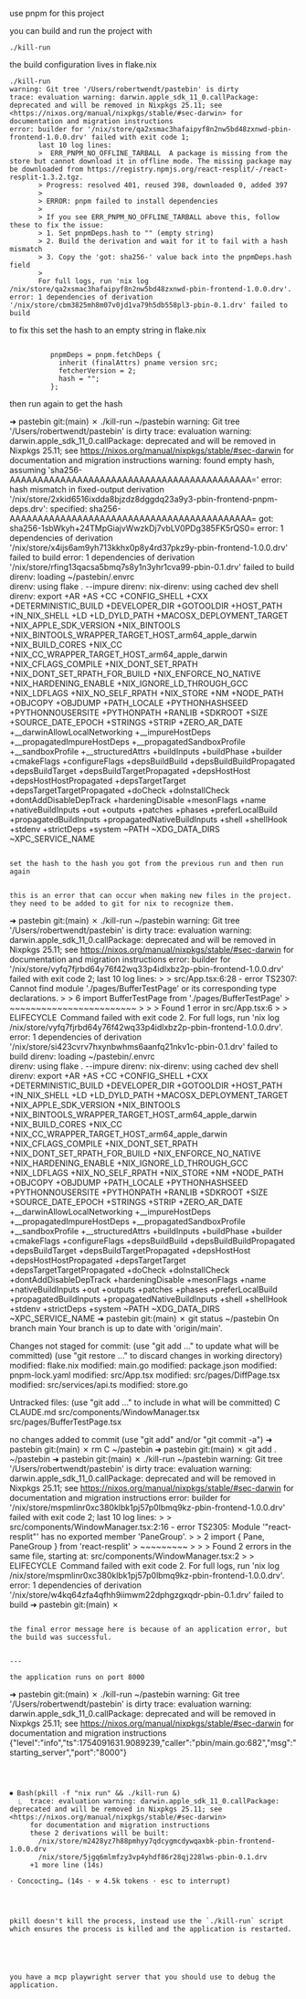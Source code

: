 use pnpm for this project 

you can build and run the project with 

```
./kill-run
```

the build configuration lives in flake.nix 


```
./kill-run      
warning: Git tree '/Users/robertwendt/pastebin' is dirty
trace: evaluation warning: darwin.apple_sdk_11_0.callPackage: deprecated and will be removed in Nixpkgs 25.11; see <https://nixos.org/manual/nixpkgs/stable/#sec-darwin> for documentation and migration instructions
error: builder for '/nix/store/qa2xsmac3hafaipyf8n2nw5bd48zxnwd-pbin-frontend-1.0.0.drv' failed with exit code 1;
       last 10 log lines:
       >  ERR_PNPM_NO_OFFLINE_TARBALL  A package is missing from the store but cannot download it in offline mode. The missing package may be downloaded from https://registry.npmjs.org/react-resplit/-/react-resplit-1.3.2.tgz.
       > Progress: resolved 401, reused 398, downloaded 0, added 397
       >
       > ERROR: pnpm failed to install dependencies
       >
       > If you see ERR_PNPM_NO_OFFLINE_TARBALL above this, follow these to fix the issue:
       > 1. Set pnpmDeps.hash to "" (empty string)
       > 2. Build the derivation and wait for it to fail with a hash mismatch
       > 3. Copy the 'got: sha256-' value back into the pnpmDeps.hash field
       >
       For full logs, run 'nix log /nix/store/qa2xsmac3hafaipyf8n2nw5bd48zxnwd-pbin-frontend-1.0.0.drv'.
error: 1 dependencies of derivation '/nix/store/cbm3825mh8m07v0jd1va79h5db558pl3-pbin-0.1.drv' failed to build

```

to fix this set the hash to an empty string in flake.nix

```

          pnpmDeps = pnpm.fetchDeps {
            inherit (finalAttrs) pname version src;
            fetcherVersion = 2;
            hash = "";
          };

```
then run again to get the hash 


➜  pastebin git:(main) ✗ ./kill-run                                                                                                                                 ~/pastebin
warning: Git tree '/Users/robertwendt/pastebin' is dirty
trace: evaluation warning: darwin.apple_sdk_11_0.callPackage: deprecated and will be removed in Nixpkgs 25.11; see <https://nixos.org/manual/nixpkgs/stable/#sec-darwin> for documentation and migration instructions
warning: found empty hash, assuming 'sha256-AAAAAAAAAAAAAAAAAAAAAAAAAAAAAAAAAAAAAAAAAAA='
error: hash mismatch in fixed-output derivation '/nix/store/2xkid6516ixdda8bjzdz8dggdq23a9y3-pbin-frontend-pnpm-deps.drv':
         specified: sha256-AAAAAAAAAAAAAAAAAAAAAAAAAAAAAAAAAAAAAAAAAAA=
            got:    sha256-1sbWkyh+24TMpGiajvWwzkDj7vbLV0PDg385FK5rQS0=
error: 1 dependencies of derivation '/nix/store/x4ijs6am9yh713kkhx0p8y4rd37pkz9y-pbin-frontend-1.0.0.drv' failed to build
error: 1 dependencies of derivation '/nix/store/rfing13qacsa5bmq7s8y1n3yhr1cva99-pbin-0.1.drv' failed to build
direnv: loading ~/pastebin/.envrc                                                                                                                                             
direnv: using flake . --impure
direnv: nix-direnv: using cached dev shell
direnv: export +AR +AS +CC +CONFIG_SHELL +CXX +DETERMINISTIC_BUILD +DEVELOPER_DIR +GOTOOLDIR +HOST_PATH +IN_NIX_SHELL +LD +LD_DYLD_PATH +MACOSX_DEPLOYMENT_TARGET +NIX_APPLE_SDK_VERSION +NIX_BINTOOLS +NIX_BINTOOLS_WRAPPER_TARGET_HOST_arm64_apple_darwin +NIX_BUILD_CORES +NIX_CC +NIX_CC_WRAPPER_TARGET_HOST_arm64_apple_darwin +NIX_CFLAGS_COMPILE +NIX_DONT_SET_RPATH +NIX_DONT_SET_RPATH_FOR_BUILD +NIX_ENFORCE_NO_NATIVE +NIX_HARDENING_ENABLE +NIX_IGNORE_LD_THROUGH_GCC +NIX_LDFLAGS +NIX_NO_SELF_RPATH +NIX_STORE +NM +NODE_PATH +OBJCOPY +OBJDUMP +PATH_LOCALE +PYTHONHASHSEED +PYTHONNOUSERSITE +PYTHONPATH +RANLIB +SDKROOT +SIZE +SOURCE_DATE_EPOCH +STRINGS +STRIP +ZERO_AR_DATE +__darwinAllowLocalNetworking +__impureHostDeps +__propagatedImpureHostDeps +__propagatedSandboxProfile +__sandboxProfile +__structuredAttrs +buildInputs +buildPhase +builder +cmakeFlags +configureFlags +depsBuildBuild +depsBuildBuildPropagated +depsBuildTarget +depsBuildTargetPropagated +depsHostHost +depsHostHostPropagated +depsTargetTarget +depsTargetTargetPropagated +doCheck +doInstallCheck +dontAddDisableDepTrack +hardeningDisable +mesonFlags +name +nativeBuildInputs +out +outputs +patches +phases +preferLocalBuild +propagatedBuildInputs +propagatedNativeBuildInputs +shell +shellHook +stdenv +strictDeps +system ~PATH ~XDG_DATA_DIRS ~XPC_SERVICE_NAME

```

set the hash to the hash you got from the previous run and then run again 


this is an error that can occur when making new files in the project. they need to be added to git for nix to recognize them. 
```

➜  pastebin git:(main) ✗ ./kill-run                                                                                                                                 ~/pastebin
warning: Git tree '/Users/robertwendt/pastebin' is dirty
trace: evaluation warning: darwin.apple_sdk_11_0.callPackage: deprecated and will be removed in Nixpkgs 25.11; see <https://nixos.org/manual/nixpkgs/stable/#sec-darwin> for documentation and migration instructions
error: builder for '/nix/store/vyfq7fjrbd64y76f42wq33p4idlxbz2p-pbin-frontend-1.0.0.drv' failed with exit code 2;
       last 10 log lines:
       >
       > src/App.tsx:6:28 - error TS2307: Cannot find module './pages/BufferTestPage' or its corresponding type declarations.
       >
       > 6 import BufferTestPage from './pages/BufferTestPage'
       >                              ~~~~~~~~~~~~~~~~~~~~~~~~
       >
       >
       > Found 1 error in src/App.tsx:6
       >
       >  ELIFECYCLE  Command failed with exit code 2.
       For full logs, run 'nix log /nix/store/vyfq7fjrbd64y76f42wq33p4idlxbz2p-pbin-frontend-1.0.0.drv'.
error: 1 dependencies of derivation '/nix/store/si423cvrv7hxynbwhms6aanfq21nkv1c-pbin-0.1.drv' failed to build
direnv: loading ~/pastebin/.envrc                                                                                                                                             
direnv: using flake . --impure
direnv: nix-direnv: using cached dev shell
direnv: export +AR +AS +CC +CONFIG_SHELL +CXX +DETERMINISTIC_BUILD +DEVELOPER_DIR +GOTOOLDIR +HOST_PATH +IN_NIX_SHELL +LD +LD_DYLD_PATH +MACOSX_DEPLOYMENT_TARGET +NIX_APPLE_SDK_VERSION +NIX_BINTOOLS +NIX_BINTOOLS_WRAPPER_TARGET_HOST_arm64_apple_darwin +NIX_BUILD_CORES +NIX_CC +NIX_CC_WRAPPER_TARGET_HOST_arm64_apple_darwin +NIX_CFLAGS_COMPILE +NIX_DONT_SET_RPATH +NIX_DONT_SET_RPATH_FOR_BUILD +NIX_ENFORCE_NO_NATIVE +NIX_HARDENING_ENABLE +NIX_IGNORE_LD_THROUGH_GCC +NIX_LDFLAGS +NIX_NO_SELF_RPATH +NIX_STORE +NM +NODE_PATH +OBJCOPY +OBJDUMP +PATH_LOCALE +PYTHONHASHSEED +PYTHONNOUSERSITE +PYTHONPATH +RANLIB +SDKROOT +SIZE +SOURCE_DATE_EPOCH +STRINGS +STRIP +ZERO_AR_DATE +__darwinAllowLocalNetworking +__impureHostDeps +__propagatedImpureHostDeps +__propagatedSandboxProfile +__sandboxProfile +__structuredAttrs +buildInputs +buildPhase +builder +cmakeFlags +configureFlags +depsBuildBuild +depsBuildBuildPropagated +depsBuildTarget +depsBuildTargetPropagated +depsHostHost +depsHostHostPropagated +depsTargetTarget +depsTargetTargetPropagated +doCheck +doInstallCheck +dontAddDisableDepTrack +hardeningDisable +mesonFlags +name +nativeBuildInputs +out +outputs +patches +phases +preferLocalBuild +propagatedBuildInputs +propagatedNativeBuildInputs +shell +shellHook +stdenv +strictDeps +system ~PATH ~XDG_DATA_DIRS ~XPC_SERVICE_NAME
➜  pastebin git:(main) ✗ git status                                                                                                                                ~/pastebin
On branch main
Your branch is up to date with 'origin/main'.

Changes not staged for commit:
  (use "git add <file>..." to update what will be committed)
  (use "git restore <file>..." to discard changes in working directory)
        modified:   flake.nix
        modified:   main.go
        modified:   package.json
        modified:   pnpm-lock.yaml
        modified:   src/App.tsx
        modified:   src/pages/DiffPage.tsx
        modified:   src/services/api.ts
        modified:   store.go

Untracked files:
  (use "git add <file>..." to include in what will be committed)
        C
        CLAUDE.md
        src/components/WindowManager.tsx
        src/pages/BufferTestPage.tsx

no changes added to commit (use "git add" and/or "git commit -a")
➜  pastebin git:(main) ✗ rm C                                                                                                                                      ~/pastebin
➜  pastebin git:(main) ✗ git add .                                                                                                                                 ~/pastebin
➜  pastebin git:(main) ✗ ./kill-run                                                                                                                                 ~/pastebin
warning: Git tree '/Users/robertwendt/pastebin' is dirty
trace: evaluation warning: darwin.apple_sdk_11_0.callPackage: deprecated and will be removed in Nixpkgs 25.11; see <https://nixos.org/manual/nixpkgs/stable/#sec-darwin> for documentation and migration instructions
error: builder for '/nix/store/mspmlinr0xc380klbk1pj57p0lbmq9kz-pbin-frontend-1.0.0.drv' failed with exit code 2;
       last 10 log lines:
       >
       > src/components/WindowManager.tsx:2:16 - error TS2305: Module '"react-resplit"' has no exported member 'PaneGroup'.
       >
       > 2 import { Pane, PaneGroup } from 'react-resplit'
       >                  ~~~~~~~~~
       >
       >
       > Found 2 errors in the same file, starting at: src/components/WindowManager.tsx:2
       >
       >  ELIFECYCLE  Command failed with exit code 2.
       For full logs, run 'nix log /nix/store/mspmlinr0xc380klbk1pj57p0lbmq9kz-pbin-frontend-1.0.0.drv'.
error: 1 dependencies of derivation '/nix/store/w4kq64zfa4qfhh9iimwm22dphgzgxqdr-pbin-0.1.drv' failed to build
➜  pastebin git:(main) ✗        
```

the final error message here is because of an application error, but the build was successful. 


--- 

the application runs on port 8000 

```
➜  pastebin git:(main) ✗ ./kill-run                                                                                                                                 ~/pastebin
warning: Git tree '/Users/robertwendt/pastebin' is dirty
trace: evaluation warning: darwin.apple_sdk_11_0.callPackage: deprecated and will be removed in Nixpkgs 25.11; see <https://nixos.org/manual/nixpkgs/stable/#sec-darwin> for documentation and migration instructions
{"level":"info","ts":1754091631.9089239,"caller":"pbin/main.go:682","msg":"starting_server","port":"8000"}
```



⏺ Bash(pkill -f "nix run" && ./kill-run &)
  ⎿  trace: evaluation warning: darwin.apple_sdk_11_0.callPackage: deprecated and will be removed in Nixpkgs 25.11; see <https://nixos.org/manual/nixpkgs/stable/#sec-darwin> 
     for documentation and migration instructions
     these 2 derivations will be built:
       /nix/store/m2428yz7h88pmhyy7qdcygmcdywqaxbk-pbin-frontend-1.0.0.drv
       /nix/store/5jgq6mlmfzy3vp4yhdf86r28qj228lws-pbin-0.1.drv
     +1 more line (14s)

· Concocting… (14s · ⚒ 4.5k tokens · esc to interrupt)




pkill doesn't kill the process, instead use the `./kill-run` script which ensures the process is killed and the application is restarted. 





you have a mcp playwright server that you should use to debug the application. 


